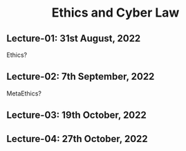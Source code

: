 <h1 align="center">Ethics and Cyber Law</h1>

<h2>Lecture-01: 31st August, 2022</h2>

Ethics?

<h2>Lecture-02: 7th September, 2022</h2>

MetaEthics?

<h2>Lecture-03: 19th October, 2022</h2>

<h2>Lecture-04: 27th October, 2022</h2>